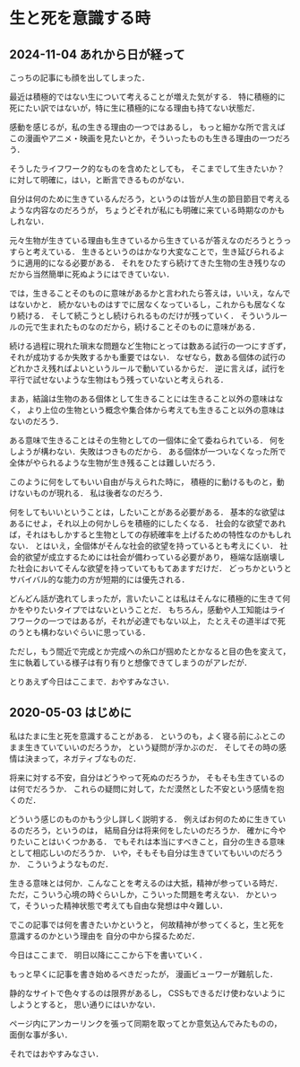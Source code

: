 生と死を意識する時
=================

2024-11-04 あれから日が経って
------------

こっちの記事にも顔を出してしまった．

最近は積極的ではない生について考えることが増えた気がする．
特に積極的に死にたい訳ではないが，特に生に積極的になる理由も持てない状態だ．

感動を感じるが，私の生きる理由の一つではあるし，
もっと細かな所で言えばこの漫画やアニメ・映画を見たいとか，そういったものも生きる理由の一つだろう．

そうしたライフワーク的なものを含めたとしても，
そこまでして生きたいか？に対して明確に，はい，と断言できるものがない．

自分は何のために生きているんだろう，というのは皆が人生の節目節目で考えるような内容なのだろうが，
ちょうどそれが私にも明確に来ている時期なのかもしれない．

元々生物が生きている理由も生きているから生きているが答えなのだろうとうっすらと考えている．
生きるというのはかなり大変なことで，生き延びられるように適用的になる必要がある．
それをひたすら続けてきた生物の生き残りなのだから当然簡単に死ぬようにはできていない．

では，生きることそのものに意味があるかと言われたら答えは，いいえ，なんではないかと．
続かないものはすでに居なくなっているし，これからも居なくなり続ける．
そして続こうとし続けられるものだけが残っていく．
そういうルールの元で生まれたものなのだから，続けることそのものに意味がある．

続ける過程に現れた瑣末な問題など生物にとっては数ある試行の一つにすぎず，
それが成功するか失敗するかも重要ではない．
なぜなら，数ある個体の試行のどれかさえ残ればよいというルールで動いているからだ．
逆に言えば，試行を平行で試せないような生物はもう残っていないと考えられる．

まあ，結論は生物のある個体として生きることには生きること以外の意味はなく，
より上位の生物という概念や集合体から考えても生きること以外の意味はないのだろう．

ある意味で生きることはその生物としての一個体に全て委ねられている．
何をしようが構わない．失敗はつきものだから．
ある個体が一ついなくなった所で全体がやられるような生物が生き残ることは難しいだろう．

このように何をしてもいい自由が与えられた時に，
積極的に動けるものと，動けないものが現れる．
私は後者なのだろう．

何をしてもいいということは，したいことがある必要がある．
基本的な欲望はあるにせよ，それ以上の何かしらを積極的にしたくなる．
社会的な欲望であれば，それはもしかすると生物としての存続確率を上げるための特性なのかもしれない．
とはいえ，全個体がそんな社会的欲望を持っているとも考えにくい．
社会的欲望が成立するためには社会が備わっている必要があり，
極端な話崩壊した社会においてそんな欲望を持っていてももてあますだけだ．
どっちかというとサバイバル的な能力の方が短期的には優先される．


どんどん話が逸れてしまったが，言いたいことは私はそんなに積極的に生きて何かをやりたいタイプではないということだ．
もちろん，感動や人工知能はライフワークの一つではあるが，それが必達でもない以上，
たとえその道半ばで死のうとも構わないぐらいに思っている．

ただし，もう間近で完成とか完成への糸口が掴めたとかなると目の色を変えて，
生に執着している様子は有り有りと想像できてしまうのがアレだが．

とりあえず今日はここまで．おやすみなさい．

2020-05-03 はじめに
------------

私はたまに生と死を意識することがある．
というのも，よく寝る前にふとこのまま生きていていいのだろうか，
という疑問が浮かぶのだ．
そしてその時の感情は決まって，ネガティブなものだ．

将来に対する不安，自分はどうやって死ぬのだろうか，
そもそも生きているのは何でだろうか．
これらの疑問に対して，ただ漠然とした不安という感情を抱くのだ．

どういう感じのものかもう少し詳しく説明する．
例えばお何のために生きているのだろう，というのは，
結局自分は将来何をしたいのだろうか．
確かに今やりたいことはいくつかある．
でもそれは本当にすべきこと，自分の生きる意味として相応しいのだろうか．
いや，そもそも自分は生きていてもいいのだろうか．
こういうようなものだ．

生きる意味とは何か．こんなことを考えるのは大抵，精神が参っている時だ．
ただ，こういう心境の時ぐらいしか，こういった問題を考えない．
かといって，そういった精神状態で考えても自由な発想は中々難しい．

でこの記事では何を書きたいかというと，
何故精神が参ってくると，生と死を意識するのかという理由を
自分の中から探るためだ．

今日はここまで．
明日以降にここから下を書いていく．

もっと早くに記事を書き始めるべきだったが，
漫画ビューワーが難航した．

静的なサイトで色々するのは限界があるし，
CSSもできるだけ使わないようにしようとすると，
思い通りにはいかない．

ページ内にアンカーリンクを張って同期を取ってとか意気込んでみたものの，
面倒な事が多い．

それではおやすみなさい．
